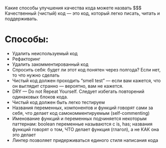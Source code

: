 Какие способы улучшения качества кода можете назвать
$$$
Качественный (чистый) код — это код, который легко писать, читать и поддерживать.

# Способы:
- Удалить неиспользуемый код
- Рефакторинг
- Удалить закомментированный код
- Спросить себя: будет ли этот код понятен через полгода? Если нет, то что нужно сделать
- Чистый код должен проходить “smell test” — если вам кажется, что он выглядит странно — вероятно, вам не кажется.
- DRY — Do not Repeat Yourself. Следует избегать повторений одинаковых блоков кода.
- Чистый код должен быть легко тестируем
- Названия переменных, компонентов и функций говорят сами за себя, что делает код самокомментируемым (self-commenting)
- Именование функций и переменных подчиняется некоторым паттернам: boolean переменные называются с is, has; названия функций говорят о том, ЧТО делает функция (глагол), а не КАК она это делает
- Линтер позволяет придерживаться единого стиля написания кода